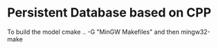 # Persistent Database based on CPP
To build the model cmake .. -G "MinGW Makefiles" and then mingw32-make
